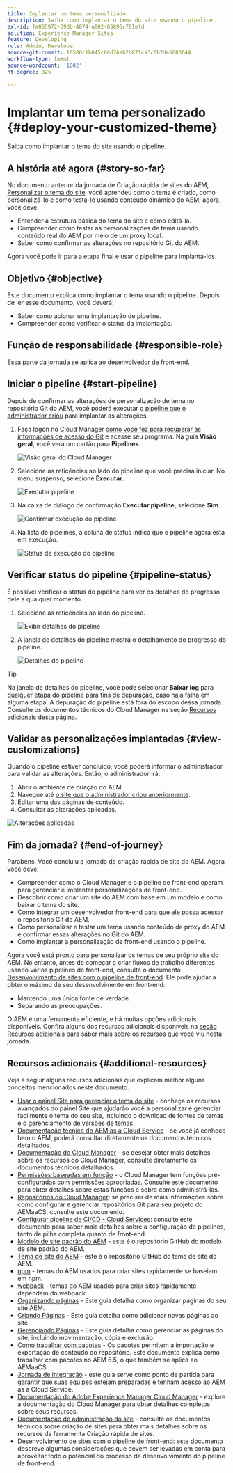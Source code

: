 ```yaml
---
title: Implantar um tema personalizado
description: Saiba como implantar o tema do site usando o pipeline.
exl-id: fe065972-39db-4074-a802-85895c701efd
solution: Experience Manager Sites
feature: Developing
role: Admin, Developer
source-git-commit: 10580c1b045c86d76ab2b871ca3c0b7de6683044
workflow-type: tm+mt
source-wordcount: '1002'
ht-degree: 82%

---
```


# Implantar um tema personalizado {#deploy-your-customized-theme}

Saiba como implantar o tema do site usando o pipeline.

## A história até agora {#story-so-far}

No documento anterior da jornada de Criação rápida de sites do AEM, [Personalizar o tema do site](customize-theme.md), você aprendeu como o tema é criado, como personalizá-lo e como testá-lo usando conteúdo dinâmico do AEM; agora, você deve:

* Entender a estrutura básica do tema do site e como editá-la.
* Compreender como testar as personalizações de tema usando conteúdo real do AEM por meio de um proxy local.
* Saber como confirmar as alterações no repositório Git do AEM.

Agora você pode ir para a etapa final e usar o pipeline para implantá-los.

## Objetivo {#objective}

Este documento explica como implantar o tema usando o pipeline. Depois de ler esse documento, você deverá:

* Saber como acionar uma implantação de pipeline.
* Compreender como verificar o status da implantação.

## Função de responsabilidade {#responsible-role}

Essa parte da jornada se aplica ao desenvolvedor de front-end.

## Iniciar o pipeline {#start-pipeline}

Depois de confirmar as alterações de personalização de tema no repositório Git do AEM, você poderá executar [o pipeline que o administrador criou](pipeline-setup.md) para implantar as alterações.

1. Faça logon no Cloud Manager [como você fez para recuperar as informações de acesso do Git](retrieve-access.md) e acesse seu programa. Na guia **Visão geral**, você verá um cartão para **Pipelines**.

   ![Visão geral do Cloud Manager](assets/cloud-manager-overview.png)

1. Selecione as reticências ao lado do pipeline que você precisa iniciar. No menu suspenso, selecione **Executar**.

   ![Executar pipeline](assets/run-pipeline.png)

1. Na caixa de diálogo de confirmação **Executar pipeline**, selecione **Sim**.

   ![Confirmar execução do pipeline](assets/pipeline-confirm.png)

1. Na lista de pipelines, a coluna de status indica que o pipeline agora está em execução.

   ![Status de execução do pipeline](assets/pipeline-running.png)

## Verificar status do pipeline {#pipeline-status}

É possível verificar o status do pipeline para ver os detalhes do progresso dele a qualquer momento.

1. Selecione as reticências ao lado do pipeline.

   ![Exibir detalhes do pipeline](assets/view-pipeline-details.png)

1. A janela de detalhes do pipeline mostra o detalhamento do progresso do pipeline.

   ![Detalhes do pipeline](assets/pipeline-details.png)

>[!TIP]
>
>Na janela de detalhes do pipeline, você pode selecionar **Baixar log** para qualquer etapa do pipeline para fins de depuração, caso haja falha em alguma etapa. A depuração do pipeline está fora do escopo dessa jornada. Consulte os documentos técnicos do Cloud Manager na seção [Recursos adicionais](#additional-resources) desta página.

## Validar as personalizações implantadas {#view-customizations}

Quando o pipeline estiver concluído, você poderá informar o administrador para validar as alterações. Então, o administrador irá:

1. Abrir o ambiente de criação do AEM.
1. Navegue até [o site que o administrador criou anteriormente](create-site.md).
1. Editar uma das páginas de conteúdo.
1. Consultar as alterações aplicadas.

![Alterações aplicadas](assets/changes-applied.png)

## Fim da jornada? {#end-of-journey}

Parabéns. Você concluiu a jornada de criação rápida de site do AEM. Agora você deve:

* Compreender como o Cloud Manager e o pipeline de front-end operam para gerenciar e implantar personalizações de front-end.
* Descobrir como criar um site do AEM com base em um modelo e como baixar o tema do site.
* Como integrar um desenvolvedor front-end para que ele possa acessar o repositório Git do AEM.
* Como personalizar e testar um tema usando conteúdo de proxy do AEM e confirmar essas alterações no Git do AEM.
* Como implantar a personalização de front-end usando o pipeline.

Agora você está pronto para personalizar os temas de seu próprio site do AEM. No entanto, antes de começar a criar fluxos de trabalho diferentes usando vários pipelines de front-end, consulte o documento [Desenvolvimento de sites com o pipeline de front-end](/help/implementing/developing/introduction/developing-with-front-end-pipelines.md). Ele pode ajudar a obter o máximo de seu desenvolvimento em front-end:

* Mantendo uma única fonte de verdade.
* Separando as preocupações.

O AEM é uma ferramenta eficiente, e há muitas opções adicionais disponíveis. Confira alguns dos recursos adicionais disponíveis na [seção Recursos adicionais](#additional-resources) para saber mais sobre os recursos que você viu nesta jornada.

## Recursos adicionais {#additional-resources}

Veja a seguir alguns recursos adicionais que explicam melhor alguns conceitos mencionados neste documento.

* [Usar o painel Site para gerenciar o tema do site](/help/sites-cloud/administering/site-creation/site-rail.md) - conheça os recursos avançados do painel Site que ajudarão você a personalizar e gerenciar facilmente o tema do seu site, incluindo o download de fontes de temas e o gerenciamento de versões de temas.
* [Documentação técnica do AEM as a Cloud Service](https://experienceleague.adobe.com/docs/experience-manager-cloud-service.html?lang=pt-BR) - se você já conhece bem o AEM, poderá consultar diretamente os documentos técnicos detalhados.
* [Documentação do Cloud Manager](https://experienceleague.adobe.com/docs/experience-manager-cloud-service/onboarding/onboarding-concepts/cloud-manager-introduction.html?lang=pt_BR) - se desejar obter mais detalhes sobre os recursos do Cloud Manager, consulte diretamente os documentos técnicos detalhados.
* [Permissões baseadas em função](https://experienceleague.adobe.com/docs/experience-manager-cloud-manager/using/requirements/role-based-permissions.html?lang=pt_BR) - o Cloud Manager tem funções pré-configuradas com permissões apropriadas. Consulte este documento para obter detalhes sobre estas funções e sobre como administrá-las.
* [Repositórios do Cloud Manager](/help/implementing/cloud-manager/managing-code/managing-repositories.md): se precisar de mais informações sobre como configurar e gerenciar repositórios Git para seu projeto do AEMaaCS, consulte este documento.
* [Configurar pipeline de CI/CD - Cloud Services](/help/implementing/cloud-manager/configuring-pipelines/introduction-ci-cd-pipelines.md): consulte este documento para saber mais detalhes sobre a configuração de pipelines, tanto de pilha completa quanto de front-end.
* [Modelo de site padrão do AEM](https://github.com/adobe/aem-site-template-standard) - este é o repositório GitHub do modelo de site padrão do AEM.
* [Tema de site do AEM](https://github.com/adobe/aem-site-template-standard-theme-e2e) - este é o repositório GitHub do tema de site do AEM.
* [npm](https://www.npmjs.com) - temas do AEM usados para criar sites rapidamente se baseiam em npm.
* [webpack](https://webpack.js.org) - temas do AEM usados para criar sites rapidamente dependem do webpack.
* [Organizando páginas](/help/sites-cloud/authoring/sites-console/organizing-pages.md) - Este guia detalha como organizar páginas do seu site AEM.
* [Criando Páginas](/help/sites-cloud/authoring/sites-console/creating-pages.md) - Este guia detalha como adicionar novas páginas ao site.
* [Gerenciando Páginas](/help/sites-cloud/authoring/sites-console/managing-pages.md) - Este guia detalha como gerenciar as páginas do site, incluindo movimentação, cópia e exclusão.
* [Como trabalhar com pacotes](/help/implementing/developing/tools/package-manager.md) - Os pacotes permitem a importação e exportação de conteúdo do repositório. Este documento explica como trabalhar com pacotes no AEM 6.5, o que também se aplica ao AEMaaCS.
* [Jornada de integração](/help/journey-onboarding/overview.md) - este guia serve como ponto de partida para garantir que suas equipes estejam preparadas e tenham acesso ao AEM as a Cloud Service.
* [Documentação do Adobe Experience Manager Cloud Manager](https://experienceleague.adobe.com/docs/experience-manager-cloud-manager/using/introduction-to-cloud-manager.html?lang=pt-BR) - explore a documentação do Cloud Manager para obter detalhes completos sobre seus recursos.
* [Documentação de administração do site](/help/sites-cloud/administering/site-creation/create-site.md) - consulte os documentos técnicos sobre criação de sites para obter mais detalhes sobre os recursos da ferramenta Criação rápida de sites.
* [Desenvolvimento de sites com o pipeline de front-end](/help/implementing/developing/introduction/developing-with-front-end-pipelines.md): este documento descreve algumas considerações que devem ser levadas em conta para aproveitar todo o potencial do processo de desenvolvimento do pipeline de front-end.
